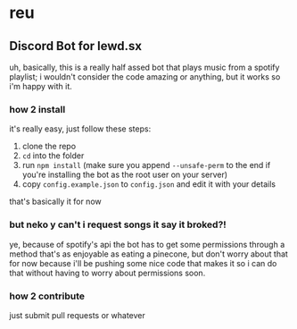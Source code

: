 # reu
## Discord Bot for lewd.sx

uh, basically, this is a really half assed bot that plays music from a spotify playlist; i wouldn't consider the code amazing or anything, but it works so i'm happy with it.

### how 2 install
it's really easy, just follow these steps:
1. clone the repo
2. `cd` into the folder
3. run `npm install` (make sure you append `--unsafe-perm` to the end if you're installing the bot as the root user on your server)
4. copy `config.example.json` to `config.json` and edit it with your details

that's basically it for now

### but neko y can't i request songs it say it broked?!
ye, because of spotify's api the bot has to get some permissions through a method that's as enjoyable as eating a pinecone, but don't worry about that for now because i'll be pushing some nice code that makes it so i can do that without having to worry about permissions soon.

### how 2 contribute
just submit pull requests or whatever

